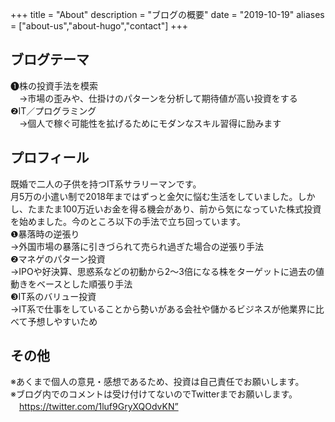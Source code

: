 +++
title = "About"
description = "ブログの概要"
date = "2019-10-19"
aliases = ["about-us","about-hugo","contact"]
+++

## ブログテーマ
❶株の投資手法を模索  
　→市場の歪みや、仕掛けのパターンを分析して期待値が高い投資をする  
❷IT／プログラミング  
　→個人で稼ぐ可能性を拡げるためにモダンなスキル習得に励みます

## プロフィール
既婚で二人の子供を持つIT系サラリーマンです。  
月5万の小遣い制で2018年まではずっと金欠に悩む生活をしていました。しかし、たまたま100万近いお金を得る機会があり、前から気になっていた株式投資を始めました。今のところ以下の手法で立ち回っています。  
❶暴落時の逆張り  
  →外国市場の暴落に引きづられて売られ過ぎた場合の逆張り手法  
❷マネゲのパターン投資  
  →IPOや好決算、思惑系などの初動から2〜3倍になる株をターゲットに過去の値動きをベースとした順張り手法  
❸IT系のバリュー投資  
  →IT系で仕事をしていることから勢いがある会社や儲かるビジネスが他業界に比べて予想しやすいため  

## その他
※あくまで個人の意見・感想であるため、投資は自己責任でお願いします。  
※ブログ内でのコメントは受け付けてないのでTwitterまでお願いします。  
　https://twitter.com/1luf9GryXQOdvKN”

